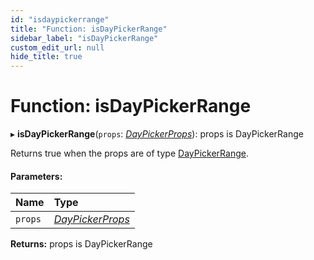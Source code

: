 ```yaml
---
id: "isdaypickerrange"
title: "Function: isDayPickerRange"
sidebar_label: "isDayPickerRange"
custom_edit_url: null
hide_title: true
---
```


# Function: isDayPickerRange

▸ **isDayPickerRange**(`props`: [*DayPickerProps*](../types/daypickerprops.md)): props is DayPickerRange

Returns true when the props are of type [DayPickerRange](../interfaces/daypickerrange.md).

#### Parameters:

Name | Type |
:------ | :------ |
`props` | [*DayPickerProps*](../types/daypickerprops.md) |

**Returns:** props is DayPickerRange
